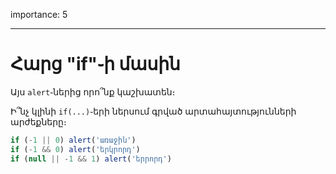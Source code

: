 importance: 5

---

# Հարց "if"֊ի մասին

Այս `alert`֊ներից որո՞նք կաշխատեն։

Ի՞նչ կլինի `if(...)`֊երի ներսում գրված արտահայտությունների արժեքները։

```js
if (-1 || 0) alert('առաջին')
if (-1 && 0) alert('երկրորդ')
if (null || -1 && 1) alert('երրորդ')
```
